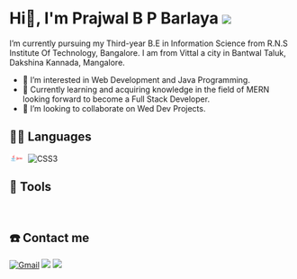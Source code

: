 # Hi👋, I'm Prajwal B P Barlaya  <img src="https://raw.githubusercontent.com/iampavangandhi/iampavangandhi/master/gifs/Hi.gif" width="30px">

I’m currently pursuing my Third-year B.E in Information Science from R.N.S Institute Of Technology, Bangalore.
I am from Vittal a city in Bantwal Taluk, Dakshina Kannada, Mangalore.

- 👀 I’m interested in Web Development and Java Programming.
- 🌱 Currently learning and acquiring knowledge in the field of MERN looking forward to become a Full Stack Developer.
- 💞️ I’m looking to collaborate on Wed Dev Projects.

## 👨‍💻 Languages
<a href="#"><img alt="" style="width:25px" src="images (1).png" /></a>
<a href="#"><img alt="" src="https://img.shields.io/badge/HTML-239120?style=for-the-badge&logo=html5&logoColor=white" /></a>
![CSS3](https://img.shields.io/badge/css3-%231572B6.svg?style=for-the-badge&logo=css3&logoColor=white)
<a href="#"><img alt="" src="https://img.shields.io/badge/JavaScript-F7DF1E?style=for-the-badge&logo=javascript&logoColor=black" /></a>

## 🔧 Tools
<a href="#"><img alt="" src="https://img.shields.io/badge/GitHub-100000?style=for-the-badge&logo=github&logoColor=white" /></a>
<a href="#"><img alt="" src="https://img.shields.io/badge/Visual_Studio_Code-0078D4?style=for-the-badge&logo=visual%20studio%20code&logoColor=white" /></a>
<a href="#"><img alt="" src="https://img.shields.io/badge/Microsoft_Office-D83B01?style=for-the-badge&logo=microsoft-office&logoColor=white" /></a>

## ☎️ Contact me 
<a href = "mailto:1rn20is108.prajwalbpb@gmail.com?subject=From your Github Profile" ><img alt="Gmail" src="https://img.shields.io/badge/Gmail-D14836?style=for-the-badge&logo=gmail&logoColor=white" /></a>
<a href = "https://www.linkedin.com/in/prajwal-b-p-barlaya-8a7637209" ><img src="https://img.shields.io/badge/linkedin%20-%230077B5.svg?&style=for-the-badge&logo=linkedin&logoColor=white"/></a>
<a href = "https://www.instagram.com/prajwal_.19/" ><img src="https://img.shields.io/badge/instagram%20-%23E4405F.svg?&style=for-the-badge&logo=Instagram&logoColor=white"/></a>

